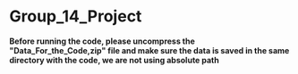 # Group_14_Project

**Before running the code, please uncompress the "Data_For_the_Code,zip" file and make sure the data is saved in the same directory with the code, we are not using absolute path**

